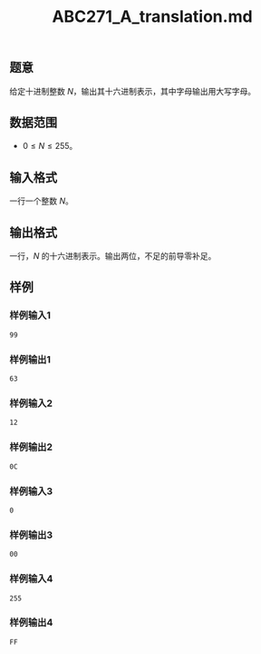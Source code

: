 ﻿---
title: "ABC271_A_translation.md"
tags: []
author: ""
created: ""
---

## 题意

给定十进制整数 $N$，输出其十六进制表示，其中字母输出用大写字母。

## 数据范围

- $0\le N\le 255$。

## 输入格式

一行一个整数 $N$。

## 输出格式

一行，$N$ 的十六进制表示。输出两位，不足的前导零补足。

## 样例

### 样例输入1

```
99
```

### 样例输出1

```
63
```

### 样例输入2

```
12
```

### 样例输出2

```
0C
```

### 样例输入3

```
0
```

### 样例输出3

```
00
```
### 样例输入4

```
255
```

### 样例输出4

```
FF
```


